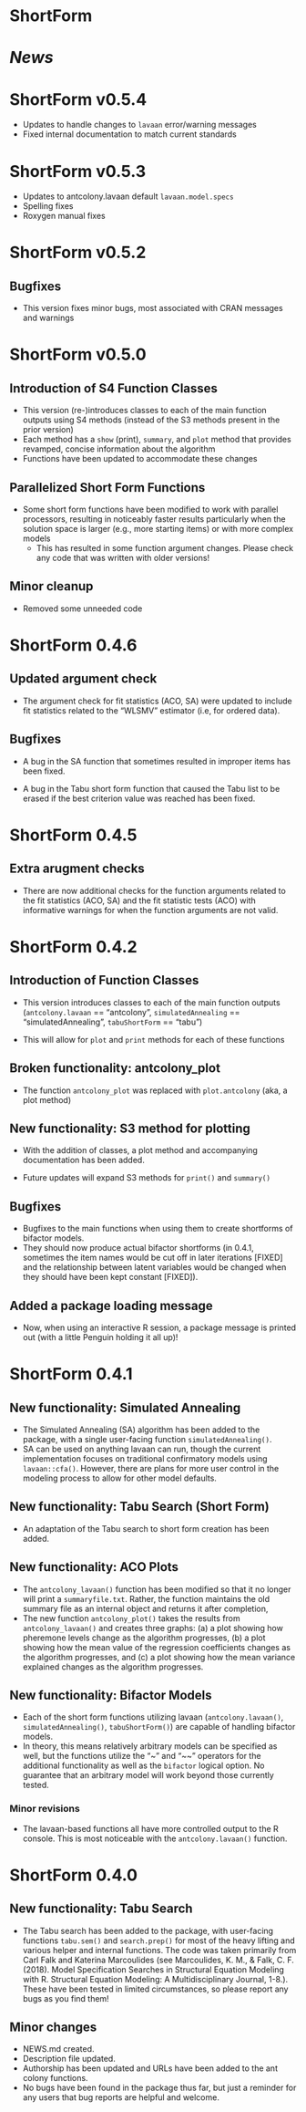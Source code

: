 
# ShortForm

# *News*

# ShortForm v0.5.4

- Updates to handle changes to `lavaan` error/warning messages
- Fixed internal documentation to match current standards

# ShortForm v0.5.3

- Updates to antcolony.lavaan default `lavaan.model.specs`
- Spelling fixes
- Roxygen manual fixes

# ShortForm v0.5.2

## Bugfixes

- This version fixes minor bugs, most associated with CRAN messages and
  warnings

# ShortForm v0.5.0

## Introduction of S4 Function Classes

- This version (re-)introduces classes to each of the main function
  outputs using S4 methods (instead of the S3 methods present in the
  prior version)
- Each method has a `show` (print), `summary`, and `plot` method that
  provides revamped, concise information about the algorithm
- Functions have been updated to accommodate these changes

## Parallelized Short Form Functions

- Some short form functions have been modified to work with parallel
  processors, resulting in noticeably faster results particularly when
  the solution space is larger (e.g., more starting items) or with more
  complex models
  - This has resulted in some function argument changes. Please check
    any code that was written with older versions!

## Minor cleanup

- Removed some unneeded code

# ShortForm 0.4.6

## Updated argument check

- The argument check for fit statistics (ACO, SA) were updated to
  include fit statistics related to the “WLSMV” estimator (i.e, for
  ordered data).

## Bugfixes

- A bug in the SA function that sometimes resulted in improper items has
  been fixed.

- A bug in the Tabu short form function that caused the Tabu list to be
  erased if the best criterion value was reached has been fixed.

# ShortForm 0.4.5

## Extra arugment checks

- There are now additional checks for the function arguments related to
  the fit statistics (ACO, SA) and the fit statistic tests (ACO) with
  informative warnings for when the function arguments are not valid.

# ShortForm 0.4.2

## Introduction of Function Classes

- This version introduces classes to each of the main function outputs
  (`antcolony.lavaan` == “antcolony”, `simulatedAnnealing` ==
  “simulatedAnnealing”, `tabuShortForm` == “tabu”)

- This will allow for `plot` and `print` methods for each of these
  functions

## Broken functionality: antcolony_plot

- The function `antcolony_plot` was replaced with `plot.antcolony` (aka,
  a plot method)

## New functionality: S3 method for plotting

- With the addition of classes, a plot method and accompanying
  documentation has been added.

- Future updates will expand S3 methods for `print()` and `summary()`

## Bugfixes

- Bugfixes to the main functions when using them to create shortforms of
  bifactor models.
- They should now produce actual bifactor shortforms (in 0.4.1,
  sometimes the item names would be cut off in later iterations
  \[FIXED\] and the relationship between latent variables would be
  changed when they should have been kept constant \[FIXED\]).

## Added a package loading message

- Now, when using an interactive R session, a package message is printed
  out (with a little Penguin holding it all up)!

# ShortForm 0.4.1

## New functionality: Simulated Annealing

- The Simulated Annealing (SA) algorithm has been added to the package,
  with a single user-facing function `simulatedAnnealing()`.
- SA can be used on anything lavaan can run, though the current
  implementation focuses on traditional confirmatory models using
  `lavaan::cfa()`. However, there are plans for more user control in the
  modeling process to allow for other model defaults.

## New functionality: Tabu Search (Short Form)

- An adaptation of the Tabu search to short form creation has been
  added.

## New functionality: ACO Plots

- The `antcolony_lavaan()` function has been modified so that it no
  longer will print a `summaryfile.txt`. Rather, the function maintains
  the old summary file as an internal object and returns it after
  completion,
- The new function `antcolony_plot()` takes the results from
  `antcolony_lavaan()` and creates three graphs: (a) a plot showing how
  pheremone levels change as the algorithm progresses, (b) a plot
  showing how the mean value of the regression coefficients changes as
  the algorithm progresses, and (c) a plot showing how the mean variance
  explained changes as the algorithm progresses.

## New functionality: Bifactor Models

- Each of the short form functions utilizing lavaan
  (`antcolony.lavaan()`, `simulatedAnnealing()`, `tabuShortForm()`) are
  capable of handling bifactor models.
- In theory, this means relatively arbitrary models can be specified as
  well, but the functions utilize the “~” and “\~~” operators for the
  additional functionality as well as the `bifactor` logical option. No
  guarantee that an arbitrary model will work beyond those currently
  tested.

### Minor revisions

- The lavaan-based functions all have more controlled output to the R
  console. This is most noticeable with the `antcolony.lavaan()`
  function.

# ShortForm 0.4.0

## New functionality: Tabu Search

- The Tabu search has been added to the package, with user-facing
  functions `tabu.sem()` and `search.prep()` for most of the heavy
  lifting and various helper and internal functions. The code was taken
  primarily from Carl Falk and Katerina Marcoulides (see Marcoulides, K.
  M., & Falk, C. F. (2018). Model Specification Searches in Structural
  Equation Modeling with R. Structural Equation Modeling: A
  Multidisciplinary Journal, 1-8.). These have been tested in limited
  circumstances, so please report any bugs as you find them!

## Minor changes

- NEWS.md created.
- Description file updated.
- Authorship has been updated and URLs have been added to the ant colony
  functions.
- No bugs have been found in the package thus far, but just a reminder
  for any users that bug reports are helpful and welcome.
